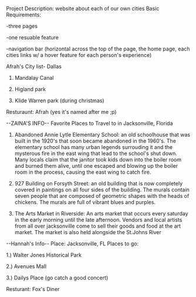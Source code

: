 Project Description: website about each of our own cities
Basic Requirements:

-three pages 

-one resuable feature 

-navigation bar (horizontal across the top of the page, the home page, each cities links w/ a hover feature for each person's experience)

Afrah's City list- Dallas 

1. Mandalay Canal

2. Higland park

3. Klide Warren park (during christmas)

Resturaunt: Afrah (yes it's named after me ;p)


--ZAINA'S INFO--
Favorite Places to Travel to in Jacksonville, Florida
1. Abandoned Annie Lytle Elementary School: an old schoolhouse that was built in the 1920's that soon became abandoned in the 1960's. The elementary school has many urban legends surrouding it and the mysterous fire in the east wing that lead to the school's shut down. Many locals claim that the janitor took kids down into the boiler room and burned them alive, until one escaped and blowing up the boiler room in the process, causing the east wing to catch fire.

2. 927 Building on Forsyth Street: an old building that is now completely covered in paintings on all four sides of the building. The murals contain seven people that are composed of geometric shapes with the heads of chickens. The murals are full of vibrant blues and purples.

3. The Arts Market in Riverside: An arts market that occurs every saturday in the early morning until the late afternoon. Vendors and local artists from all over jacksonville come to sell their goods and food at the art market. The market is also held alongside the St.Johns River


--Hannah's Info--
Place: Jacksonville, FL
Places to go:

1.) Walter Jones Historical Park 

2.) Avenues Mall

3.) Dailys Place (go catch a good concert)

Resturant:
Fox's Diner
